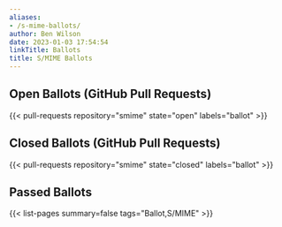 ```yaml
---
aliases:
- /s-mime-ballots/
author: Ben Wilson
date: 2023-01-03 17:54:54
linkTitle: Ballots
title: S/MIME Ballots
---
```


## Open Ballots (GitHub Pull Requests)

{{< pull-requests repository="smime" state="open" labels="ballot" >}}

## Closed Ballots (GitHub Pull Requests)

{{< pull-requests repository="smime" state="closed" labels="ballot" >}}

## Passed Ballots

{{< list-pages summary=false tags="Ballot,S/MIME" >}}